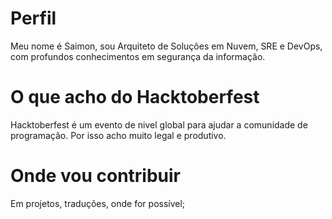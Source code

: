 # Perfil

Meu nome é Saimon, sou Arquiteto de Soluções em Nuvem, SRE e DevOps, com profundos conhecimentos em segurança da informação.

# O que acho do Hacktoberfest

Hacktoberfest é um evento de nivel global para ajudar a comunidade de programação. Por isso acho muito legal e produtivo.

# Onde vou contribuir 

Em projetos, traduções, onde for possível;
